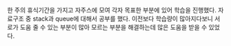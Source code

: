 한 주의 휴식기간을 가지고 자주스에 모여 각자 목표한 부분에 있어 학습을 진행했다. 
자료구조 중 stack과 queue에 대해서 공부를 했다. 이전보다 학습량이 많아지다보니 서로가 도움 줄 수 있는 부분이 많아 모르는 부분을 해결하는데 많은 도움을 받을 수 있었다.

